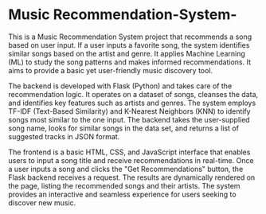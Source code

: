 # Music Recommendation-System-

This is a Music Recommendation System project that recommends a song based on user input. If a user inputs a favorite song, the system identifies similar songs based on the artist and genre. It applies Machine Learning (ML) to study the song patterns and makes informed recommendations. It aims to provide a basic yet user-friendly music discovery tool.

The backend is developed with Flask (Python) and takes care of the recommendation logic. It operates on a dataset of songs, cleanses the data, and identifies key features such as artists and genres. The system employs TF-IDF (Text-Based Similarity) and K-Nearest Neighbors (KNN) to identify songs most similar to the one input. The backend takes the user-supplied song name, looks for similar songs in the data set, and returns a list of suggested tracks in JSON format.

The frontend is a basic HTML, CSS, and JavaScript interface that enables users to input a song title and receive recommendations in real-time. Once a user inputs a song and clicks the "Get Recommendations" button, the Flask backend receives a request. The results are dynamically rendered on the page, listing the recommended songs and their artists. The system provides an interactive and seamless experience for users seeking to discover new music. 

